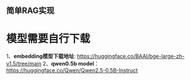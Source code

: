 ## 简单RAG实现

# 模型需要自行下载 

1、**embedding模型下载地址**: https://huggingface.co/BAAI/bge-large-zh-v1.5/tree/main
2、**qwen0.5b model**：https://huggingface.co/Qwen/Qwen2.5-0.5B-Instruct
